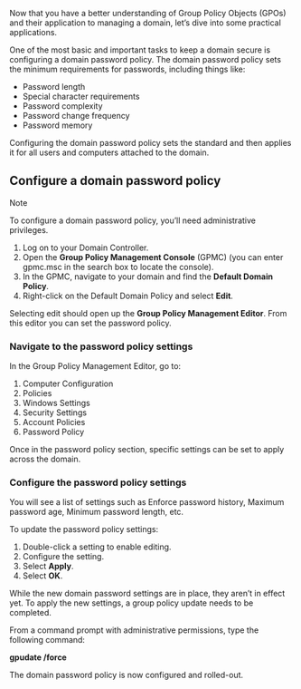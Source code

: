 Now that you have a better understanding of Group Policy Objects (GPOs) and their application to managing a domain, let’s dive into some practical applications.

One of the most basic and important tasks to keep a domain secure is configuring a domain password policy. The domain password policy sets the minimum requirements for passwords, including things like:

 -  Password length
 -  Special character requirements
 -  Password complexity
 -  Password change frequency
 -  Password memory

Configuring the domain password policy sets the standard and then applies it for all users and computers attached to the domain.

## Configure a domain password policy

> [!NOTE]
> To configure a domain password policy, you’ll need administrative privileges.

1.  Log on to your Domain Controller.
2.  Open the **Group Policy Management Console** (GPMC) (you can enter gpmc.msc in the search box to locate the console).
3.  In the GPMC, navigate to your domain and find the **Default Domain Policy**.
4.  Right-click on the Default Domain Policy and select **Edit**.

Selecting edit should open up the **Group Policy Management Editor**. From this editor you can set the password policy.

### Navigate to the password policy settings

In the Group Policy Management Editor, go to:

1.  Computer Configuration
2.  Policies
3.  Windows Settings
4.  Security Settings
5.  Account Policies
6.  Password Policy

Once in the password policy section, specific settings can be set to apply across the domain.

### Configure the password policy settings

You will see a list of settings such as Enforce password history, Maximum password age, Minimum password length, etc.

To update the password policy settings:

1.  Double-click a setting to enable editing.
2.  Configure the setting.
3.  Select **Apply**.
4.  Select **OK**.

While the new domain password settings are in place, they aren’t in effect yet. To apply the new settings, a group policy update needs to be completed.

From a command prompt with administrative permissions, type the following command:

<!--- raw content start --->
**gpudate /force**
<!--- raw content end --->

The domain password policy is now configured and rolled-out.
